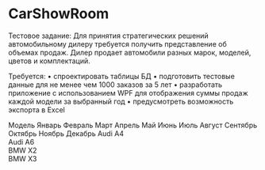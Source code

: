 # CarShowRoom

Тестовое задание:
Для принятия стратегических решений автомобильному дилеру требуется получить представление об объемах продаж. Дилер продает автомобили разных марок, моделей, цветов и комплектаций.

Требуется:
•	спроектировать таблицы БД
•	подготовить тестовые данные для не менее чем 1000 заказов за 5 лет
•	разработать приложение с использованием WPF для отображения суммы продаж каждой модели за выбранный год
•	предусмотреть возможность экспорта в Excel

Модель	Январь	Февраль	Март	Апрель	Май	Июнь	Июль 	Август	Сентябрь	Октябрь	Ноябрь	Декабрь
Audi A4												
Audi A6												
BMW X2												
BMW X3												

